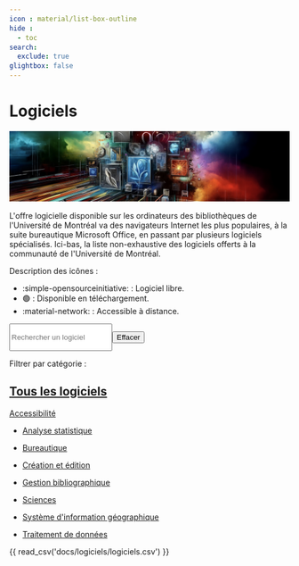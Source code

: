 ```yaml
---
icon : material/list-box-outline
hide : 
  - toc
search:
  exclude: true
glightbox: false
---
```


# Logiciels 

![](../informatique/images/logiciels.jpg)

L'offre logicielle disponible sur les ordinateurs des bibliothèques de l'Université de Montréal va des navigateurs Internet les plus populaires, à la suite bureautique Microsoft Office, en passant par plusieurs logiciels spécialisés. Ici-bas, la liste non-exhaustive des logiciels offerts à la communauté de l'Université de Montréal.

Description des icônes :

- :simple-opensourceinitiative: : Logiciel libre.
- :green_circle: : Disponible en téléchargement.
- :material-network: : Accessible à distance.

<div style="display:flex">
  <input class="input-search"
    id="search"
    type="text"
    placeholder="Rechercher un logiciel"
    _="on keyup
      if the event's key is 'Escape'
        set my value to ''
        trigger keyup
      else
        show <tr/> in next <tbody/> when its textContent.toLowerCase() contains my value.toLowerCase()" />

  <button class="btn-clear md-button md-button--primary"
    _="on click set #search.value to '' then trigger keyup on #search">Effacer</button>

  
</div>

Filtrer par catégorie : 
<div style="">

  <a href="#" class=""
  _="on click
    event.preventDefault()
    set #search.value to '' then trigger keyup on #search">Tous les logiciels</a>
-
  <a href="#" class=""
   _="on click
    event.preventDefault()
    set #search.value to 'Accessibilité' then trigger keyup on #search">Accessibilité</a>

-
  <a href="#" class=""
    _="on click
    event.preventDefault()
    set #search.value to 'Analyse statistique' then trigger keyup on #search">Analyse statistique</a>

-
  <a href="#" class=""
   _="on click
    event.preventDefault()
    set #search.value to 'Bureautique' then trigger keyup on #search">Bureautique</a>

-
  <a href="#" class=""
    _="on click
    event.preventDefault()
    set #search.value to 'Création et édition' then trigger keyup on #search">Création et édition</a>

-
  <a href="#" class=""
   _="on click
    event.preventDefault()
    set #search.value to 'Gestion bibliographique' then trigger keyup on #search">Gestion bibliographique</a>

-
  <a href="#" class=""
    _="on click
    event.preventDefault()
    set #search.value to 'Sciences' then trigger keyup on #search">Sciences</a>

-
  <a href="#" class=""
    _="on click
    event.preventDefault()
    set #search.value to 'Système dʼinformation géographique' then trigger keyup on #search">Système d'information géographique</a>

-
  <a href="#" class=""
    _="on click
    event.preventDefault()
    set #search.value to 'Traitement de données' then trigger keyup on #search">Traitement de données</a>





</div>

{{ read_csv('docs/logiciels/logiciels.csv') }}

<script src="https://unpkg.com/tablesort@5.3.0/dist/tablesort.min.js"></script>
<script>
  var tables = document.querySelectorAll("article table")
  new Tablesort(tables.item(tables.length - 1));
</script>